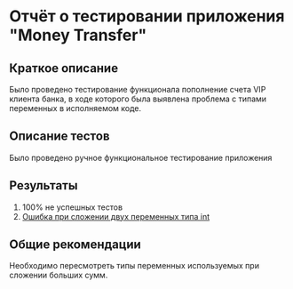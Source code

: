 # Отчёт о тестировании приложения "Money Transfer"

## Краткое описание

Было проведено тестирование функционала пополнение счета VIP клиента банка, в ходе которого была выявлена проблема с типами переменных в исполняемом коде.

## Описание тестов

Было проведено ручное функциональное тестирование приложения

## Результаты

1. 100% не успешных тестов
2. [Ошибка при сложении двух переменных типа int](https://github.com/lord6498/java_hw_2.1/issues/1)

## Общие рекомендации

Необходимо пересмотреть типы переменных используемых при сложении больших сумм.
